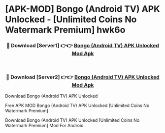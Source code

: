 # [APK-MOD] Bongo (Android TV) APK Unlocked - [Unlimited Coins No Watermark Premium] hwk6o



<div align="center">
<h3>🔴 Download [Server1] 👉👉 <a href="https://momento.my/?title=Bongo_(Android_TV)_APK_Unlocked">Bongo (Android TV) APK Unlocked Mod Apk</a></h3><br>

<h3>🔴 Download [Server2] 👉👉 <a href="https://momento.my/?title=Bongo_(Android_TV)_APK_Unlocked">Bongo (Android TV) APK Unlocked Mod Apk</a></h3>
</div>



Download Bongo (Android TV) APK Unlocked 

Free APK MOD Bongo (Android TV) APK Unlocked [Unlimited Coins No Watermark Premium]

Download Bongo (Android TV) APK Unlocked [Unlimited Coins No Watermark Premium] Mod For Android

